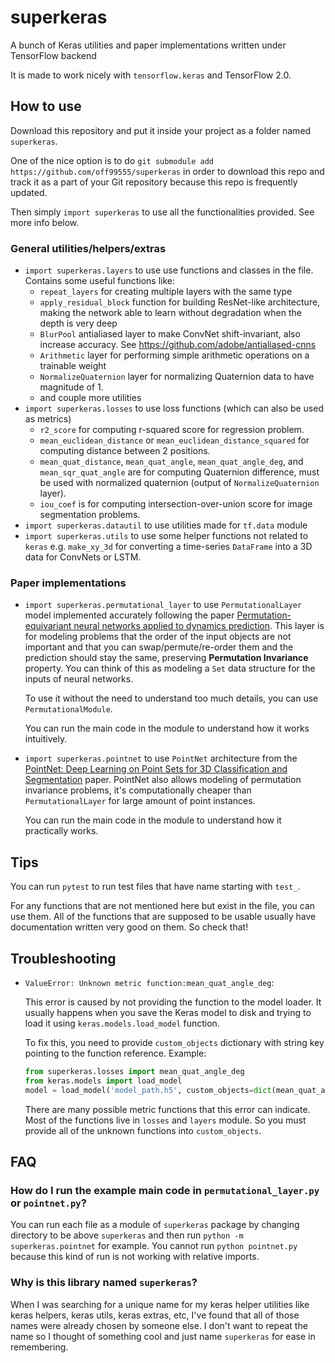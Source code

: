 # superkeras

A bunch of Keras utilities and paper implementations written under TensorFlow backend

It is made to work nicely with `tensorflow.keras` and TensorFlow 2.0.

## How to use

Download this repository and put it inside your project as a folder named `superkeras`.

One of the nice option is to do `git submodule add https://github.com/off99555/superkeras` in order to download this repo
and track it as a part of your Git repository because this repo is frequently updated.

Then simply `import superkeras` to use all the functionalities provided. See more info below.

### General utilities/helpers/extras

- `import superkeras.layers` to use use functions and classes in the file. Contains some useful functions like:
  - `repeat_layers` for creating multiple layers with the same type
  - `apply_residual_block` function for building ResNet-like architecture, making the network able to learn without
    degradation when the depth is very deep
  - `BlurPool` antialiased layer to make ConvNet shift-invariant, also increase accuracy.
    See https://github.com/adobe/antialiased-cnns
  - `Arithmetic` layer for performing simple arithmetic operations on a trainable weight
  - `NormalizeQuaternion` layer for normalizing Quaternion data to have magnitude of 1.
  - and couple more utilities
- `import superkeras.losses` to use loss functions (which can also be used as metrics)
  - `r2_score` for computing r-squared score for regression problem.
  - `mean_euclidean_distance` or `mean_euclidean_distance_squared` for computing
    distance between 2 positions.
  - `mean_quat_distance`, `mean_quat_angle`, `mean_quat_angle_deg`, and
    `mean_sqr_quat_angle` are for computing Quaternion difference, must be used
    with normalized quaternion (output of `NormalizeQuaternion` layer).
  - `iou_coef` is for computing intersection-over-union score for image segmentation problems.
- `import superkeras.datautil` to use utilities made for `tf.data` module
- `import superkeras.utils` to use some helper functions not related to `keras` e.g. `make_xy_3d` for converting
  a time-series `DataFrame` into a 3D data for ConvNets or LSTM.

### Paper implementations

- `import superkeras.permutational_layer` to use `PermutationalLayer`
  model implemented accurately following the paper [Permutation-equivariant
  neural networks applied to dynamics
  prediction](https://arxiv.org/pdf/1612.04530.pdf). This layer is for modeling
  problems that the order of the input objects are not important and that you
  can swap/permute/re-order them and the prediction should stay the same,
  preserving **Permutation Invariance** property. You can think of this as
  modeling a `Set` data structure for the inputs of neural networks.

  To use it without the need to understand too much details,
  you can use `PermutationalModule`.

  You can run the main code in the module to understand how it works intuitively.

- `import superkeras.pointnet` to use `PointNet` architecture from the
  [PointNet: Deep Learning on Point Sets for 3D Classification and Segmentation](https://arxiv.org/abs/1612.00593) paper.
  PointNet also allows modeling of permutation invariance problems, it's computationally cheaper than `PermutationalLayer`
  for large amount of point instances.

  You can run the main code in the module to understand how it practically works.

## Tips

You can run `pytest` to run test files that have name starting with `test_`.

For any functions that are not mentioned here but exist in the file, you can use them.
All of the functions that are supposed to be usable usually have documentation written very good on them. So check that!

## Troubleshooting

- `ValueError: Unknown metric function:mean_quat_angle_deg`:

  This error is caused by not providing the function to the model loader.
  It usually happens when you save the Keras model to disk and trying to load it
  using `keras.models.load_model` function.

  To fix this, you need to provide `custom_objects` dictionary with string key
  pointing to the function reference.
  Example:

  ```python
  from superkeras.losses import mean_quat_angle_deg
  from keras.models import load_model
  model = load_model('model_path.h5', custom_objects=dict(mean_quat_angle_deg=mean_quat_angle_deg))
  ```

  There are many possible metric functions that this error can indicate.
  Most of the functions live in `losses` and `layers` module.
  So you must provide all of the unknown functions into `custom_objects`.

## FAQ

### How do I run the example main code in `permutational_layer.py` or `pointnet.py`?

You can run each file as a module of `superkeras` package by changing directory to be above `superkeras` and then run
`python -m superkeras.pointnet` for example. You cannot run `python pointnet.py` because this kind of run is not working
with relative imports.

### Why is this library named `superkeras`?

When I was searching for a unique name for my keras helper utilities like keras helpers, keras utils, keras extras, etc,
I've found that all of those names were already chosen by someone else. I don't want to repeat the name so I thought of
something cool and just name `superkeras` for ease in remembering.
